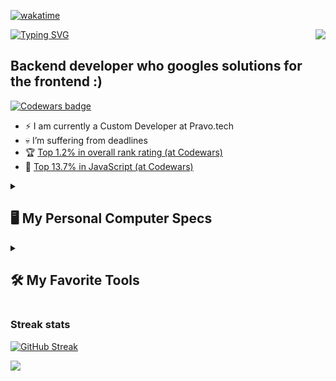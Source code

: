 [![wakatime](https://wakatime.com/badge/user/944aa6e3-ff25-43c1-8731-0c93263b9189.svg)](https://wakatime.com/@944aa6e3-ff25-43c1-8731-0c93263b9189)

<img src="https://media.tenor.com/Dr5sZCODJ50AAAAi/mochi-mochi-hello-grey-cat-mochi-mochi.gif" align="right"/>

[![Typing SVG](https://readme-typing-svg.herokuapp.com?color=%234300F7&size=25&height=55&lines=Hi+there%2C+I'm+Nikolai+Pikalov;Or...;Nps-rf)](https://git.io/typing-svg)

## Backend developer who googles solutions for the frontend :)

[![Codewars badge](https://www.codewars.com/users/Nps-rf/badges/large)](https://www.codewars.com/users/Nps-rf)

- ⚡ I am currently a Custom Developer at Pravo.tech
- 💀 I’m suffering from deadlines
- 🏆 [Top 1.2% in overall rank rating (at Codewars)](https://www.codewars.com/users/Nps-rf)
- 💪 [Top 13.7% in JavaScript (at Codewars)](https://www.codewars.com/users/Nps-rf)

<details> 
  <summary><h2>🖥️ My Personal Computer Specs</h2></summary>
  <h3>💻 Processor</h3>
  <p>
      <a href="#"><img alt="Processor" src="https://img.shields.io/badge/12th_Gen_Intel®_Core™_i9--12900KF-0071C5.svg?logo=intel&logoColor=white"></a>
  </p>
<h3>🔖 RAM</h3>
<p>
    <a href="#"><img alt="RAM" src="https://img.shields.io/badge/Kingston_Fury_Beast_KF560C40BBK2--32_DDR5-003A6B.svg?logo=kingston&logoColor=white"></a>
    <a href="#"><img alt="MemorySize" src="https://img.shields.io/badge/2x_16GB-FF6347.svg?logo=memory&logoColor=white"></a>
    <a href="#"><img alt="MemorySpeed" src="https://img.shields.io/badge/6000_MHz-FF6347.svg?logo=memory&logoColor=white"></a>
    <a href="#"><img alt="MemoryType" src="https://img.shields.io/badge/DIMM-FF6347.svg?logo=memory&logoColor=white"></a>
</p>
  <h3>🎮 Video Card</h3>
  <p>
      <a href="#"><img alt="VideoCard" src="https://img.shields.io/badge/Nvidia_Geforce_RTX_3080_TI-76B900.svg?logo=nvidia&logoColor=white"></a>
  </p>
  <h3>🔌 Motherboard</h3>
  <p>
      <a href="#"><img alt="Motherboard" src="https://img.shields.io/badge/GIGABYTE_Z790_GAMING_X-FFDD00.svg?logo=gigabyte&logoColor=black"></a>
  </p>
  <h3>🖥️ Monitor</h3>
  <p>
      <a href="#"><img alt="Monitor" src="https://img.shields.io/badge/ASUS_ProArt_PA278QV-1691D6.svg?logo=asus&logoColor=white"></a>
  </p>
  <h3>🎞️ Screen Specifications</h3>
  <p>
      <a href="#"><img alt="Resolution" src="https://img.shields.io/badge/Resolution-2560x1440-blue"></a>
      <a href="#"><img alt="ScreenRatio" src="https://img.shields.io/badge/Screen_Ratio-16%3A9-blue"></a>
      <a href="#"><img alt="PanelType" src="https://img.shields.io/badge/Panel_Type-IPS-blue"></a>
      <a href="#"><img alt="RefreshRate" src="https://img.shields.io/badge/Refresh_Rate-75Hz-blue"></a>
      <a href="#"><img alt="Brightness" src="https://img.shields.io/badge/Brightness-350cd/m2-blue"></a>
      <a href="#"><img alt="ResponseTime" src="https://img.shields.io/badge/Response_Time-GTG_5_ms-blue"></a>
  </p>
</details>

<details> 
  <summary><h2>🛠️ My Favorite Tools</h2></summary>
  <!-- Some badges are from https://github.com/Ileriayo/markdown-badges -->

  <h3>👨‍💻 Programming and Markup Languages</h3>

  <p>
      <a href="https://github.com/search?q=user%3ANps-rf+language%3Abash"><img alt="Bash" src="https://img.shields.io/badge/Bash-121011.svg?logo=gnu-bash&logoColor=white"></a>
      <a href="https://github.com/search?q=user%3ANps-rf+language%3Acss"><img alt="CSS" src="https://img.shields.io/badge/CSS-1572B6.svg?logo=css3&logoColor=white"></a>
      <a href="https://github.com/search?q=user%3ANps-rf+language%3Ahtml"><img alt="HTML" src="https://img.shields.io/badge/HTML-E34F26.svg?logo=html5&logoColor=white"></a>
          <a href="https://github.com/search?q=user%3ANps-rf1+language%3Ago"><img alt="Go" src="https://img.shields.io/badge/Go-00ADD8.svg?logo=go&logoColor=white"></a>
      <a href="https://github.com/search?q=user%3ANps-rf+language%3Ajava"><img alt="Java" src="https://custom-icon-badges.demolab.com/badge/Java-007396.svg?logo=java&logoColor=white"></a>
      <a href="https://github.com/search?q=user%3ANps-rf+language%3Ajavascript"><img alt="JavaScript" src="https://img.shields.io/badge/JavaScript-F7DF1E.svg?logo=javascript&logoColor=black"></a>
      <a href="https://github.com/search?q=user%3ANps-rf+language%3Amarkdown"><img alt="Markdown" src="https://img.shields.io/badge/Markdown-000000.svg?logo=markdown&logoColor=white"></a>
      <a href="https://github.com/search?q=user%3ANps-rf+language%3Apython"><img alt="Python" src="https://img.shields.io/badge/Python-14354C.svg?logo=python&logoColor=white"></a>
      <a href="https://github.com/search?q=user%3ANps-rf+language%3Arst"><img alt="Restructured Text" src="https://img.shields.io/badge/Restructured Text-3a4148.svg?logo=readthedocs&logoColor=white"></a>
      <a href="https://github.com/search?q=user%3ANps-rf+language%3Asql"><img alt="SQL" src="https://custom-icon-badges.demolab.com/badge/SQL-025E8C.svg?logo=database&logoColor=white"></a>
      <a href="https://github.com/search?q=user%3ANps-rf+language%3Asvg"><img alt="SVG+XML" src="https://img.shields.io/badge/SVG%2BXML-e0982c.svg?logo=svg&logoColor=white"></a>
      <a href="https://github.com/search?q=user%3ANps-rf1+language%3AtypeScript"><img alt="TypeScript" src="https://img.shields.io/badge/TypeScript-007ACC.svg?logo=typescript&logoColor=white"></a>

  </p>

  <h3>🧰 Frameworks and Libraries</h3>

  <p>
      <a href="#"><img alt="Electron" src="https://img.shields.io/badge/Electron-20232e.svg?logo=electron&logoColor=white"></a>
      <a href="#"><img alt="Express.js" src="https://img.shields.io/badge/Express.js-404d59.svg?logo=express&logoColor=white"></a>
      <a href="#"><img alt="Flask" src="https://img.shields.io/badge/Flask-000000.svg?logo=flask&logoColor=white"></a>
      <a href="#"><img alt="GitHub Actions" src="https://img.shields.io/badge/GitHub%20Actions-2671E5.svg?logo=github%20actions&logoColor=white"></a>
      <a href="#"><img alt="React" src="https://img.shields.io/badge/React-20232a.svg?logo=react&logoColor=%2361DAFB"></a>
      <a href="#"><img src="https://img.shields.io/badge/React_Native%20-%2320232a.svg?&logo=react&logoColor=%2361DAFB"/></a>
      <a href="#"><img src="https://img.shields.io/badge/SASS%20-hotpink.svg?&logo=SASS&logoColor=white"/></a>
      <a href="#"><img alt="Node.js" src="https://img.shields.io/badge/Node.js-339933.svg?logo=node.js&logoColor=white"></a>
  </p>

  <h3>🗄️ Databases and Cloud Hosting</h3>

  <p>
      <a href="#"><img alt="GitHub Pages" src="https://img.shields.io/badge/GitHub%20Pages-327FC7.svg?logo=github&logoColor=white"></a>
      <a href="#"><img alt="MongoDB" src ="https://img.shields.io/badge/MongoDB-4ea94b.svg?logo=mongodb&logoColor=white"></a>
      <a href="#"><img alt="MySQL" src="https://img.shields.io/badge/MySQL-00f.svg?logo=mysql&logoColor=white"></a>
      <a href="#"><img alt="PostgreSQL" src ="https://img.shields.io/badge/PostgreSQL-316192.svg?logo=postgresql&logoColor=white"></a>
      <a href="#"><img alt="SQLite" src ="https://img.shields.io/badge/SQLite-07405e.svg?logo=sqlite&logoColor=white"></a>
  </p>

  <h3>💻 Software and Tools</h3>

  <p>
      <a href="#"><img alt="Adobe" src="https://img.shields.io/badge/Adobe-FF0000.svg?logo=adobe&logoColor=white"></a>
      <a href="#"><img alt="Discord" src="https://img.shields.io/badge/-Discord-5865F2.svg?logo=discord&logoColor=white"></a>
      <a href="#"><img alt="Git" src="https://img.shields.io/badge/Git-F05033.svg?logo=git&logoColor=white"></a>
      <a href="#"><img alt="Jupyter" src="https://img.shields.io/badge/Jupyter-F37626.svg?logo=Jupyter&logoColor=white"></a>
      <a href="#"><img alt="Postman" src="https://img.shields.io/badge/Postman-FF6C37?logo=postman&logoColor=white"></a>
      <a href="#"><img alt="Stack Overflow" src="https://img.shields.io/badge/-Stack%20Overflow-FE7A16?logo=stack-overflow&logoColor=white"></a>
      <a href="#"><img alt="WebStorm" src="https://img.shields.io/badge/WebStorm-23B59A.svg?logo=webstorm&logoColor=white"></a>
      <a href="#"><img alt="PyCharm" src="https://img.shields.io/badge/PyCharm-21A366.svg?logo=pycharm&logoColor=white"></a>
      <a href="#"><img alt="IntelliJ IDEA" src="https://img.shields.io/badge/IntelliJ%20IDEA-000000.svg?logo=intellij-idea&logoColor=white"></a>
      <a href="#"><img alt="GoLand" src="https://img.shields.io/badge/GoLand-3498DB.svg?logo=go&logoColor=white"></a>
      <a href="#"><img alt="DataGrip" src="https://img.shields.io/badge/DataGrip-EF8336.svg?logo=datagrip&logoColor=white"></a>
      <a href="#"><img alt="CLion" src="https://img.shields.io/badge/CLion-139A56.svg?logo=clion&logoColor=white"></a>


  </p>
</details>

### Streak stats
[![GitHub Streak](http://github-readme-streak-stats.herokuapp.com?user=Nps-rf&theme=radical&date_format=j%20M%5B%20Y%5D)](https://git.io/streak-stats)

<img src="https://github-readme-stats.vercel.app/api/wakatime?username=Nps_rf">

[Github]: https://github.com/github
[Discord]:  https://discordapp.com/users/303189106274467851
[Python]: https://www.python.org
[HTML5]: https://html.com/html5
[Markdown]: https://www.markdownguide.org/getting-started
[Git]: https://git-scm.com
[cmd]: https://docs.microsoft.com/en-us/windows-server/administration/windows-commands/windows-commands
[Linux]: https://www.linux.org
[Java]: https://www.java.com
[JS]: https://developer.mozilla.org/ru/docs/Web/JavaScript
[SQL]: https://en.wikipedia.org/wiki/SQL
[Docker]: https://www.docker.com
